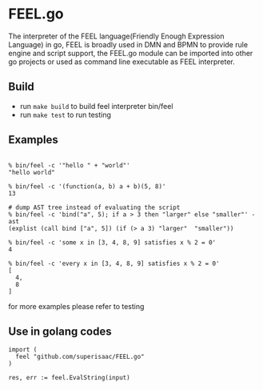 # FEEL.go

The interpreter of the FEEL language(Friendly Enough Expression
Language) in go, FEEL is broadly used in DMN and BPMN to provide rule
engine and script support, the FEEL.go module can be imported into
other go projects or used as command line executable as FEEL
interpreter.

## Build
* run `make build` to build feel interpreter bin/feel
* run `make test` to run testing

## Examples
```shell

% bin/feel -c '"hello " + "world"'
"hello world"

% bin/feel -c '(function(a, b) a + b)(5, 8)'
13

# dump AST tree instead of evaluating the script
% bin/feel -c 'bind("a", 5); if a > 3 then "larger" else "smaller"' -ast
(explist (call bind ["a", 5]) (if (> a 3) "larger"  "smaller"))

% bin/feel -c 'some x in [3, 4, 8, 9] satisfies x % 2 = 0'
4

% bin/feel -c 'every x in [3, 4, 8, 9] satisfies x % 2 = 0'
[
  4,
  8
]
```

for more examples please refer to testing

## Use in golang codes
```golang
import (
  feel "github.com/superisaac/FEEL.go"
)

res, err := feel.EvalString(input)

```